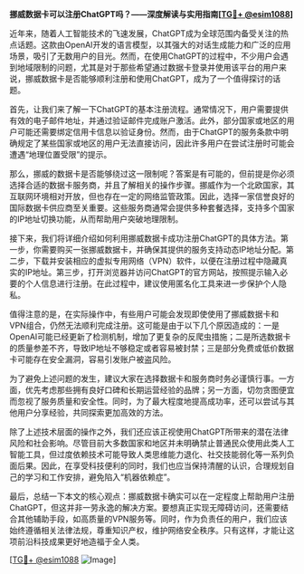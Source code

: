 **挪威数据卡可以注册ChatGPT吗？——深度解读与实用指南[[TG💪+ @esim1088](https://t.me/s/esim1088)]**

近年来，随着人工智能技术的飞速发展，ChatGPT成为全球范围内备受关注的热点话题。这款由OpenAI开发的语言模型，以其强大的对话生成能力和广泛的应用场景，吸引了无数用户的目光。然而，在使用ChatGPT的过程中，不少用户会遇到地域限制的问题，尤其是对于那些希望通过数据卡登录并使用该平台的用户来说，挪威数据卡是否能够顺利注册和使用ChatGPT，成为了一个值得探讨的话题。

首先，让我们来了解一下ChatGPT的基本注册流程。通常情况下，用户需要提供有效的电子邮件地址，并通过验证邮件完成账户激活。此外，部分国家或地区的用户可能还需要绑定信用卡信息以验证身份。然而，由于ChatGPT的服务条款中明确规定了某些国家或地区的用户无法直接访问，因此许多用户在尝试注册时可能会遭遇“地理位置受限”的提示。

那么，挪威的数据卡是否能够绕过这一限制呢？答案是有可能的，但前提是你必须选择合适的数据卡服务商，并且了解相关的操作步骤。挪威作为一个北欧国家，其互联网环境相对开放，但也存在一定的网络监管政策。因此，选择一家信誉良好的国际数据卡供应商至关重要。这些服务商通常会提供多种套餐选择，支持多个国家的IP地址切换功能，从而帮助用户突破地理限制。

接下来，我们将详细介绍如何利用挪威数据卡成功注册ChatGPT的具体方法。第一步，你需要购买一张挪威数据卡，并确保其提供的服务支持动态IP地址分配。第二步，下载并安装相应的虚拟专用网络（VPN）软件，以便在注册过程中隐藏真实的IP地址。第三步，打开浏览器并访问ChatGPT的官方网站，按照提示输入必要的个人信息进行注册。在此过程中，建议使用匿名化工具来进一步保护个人隐私。

值得注意的是，在实际操作中，有些用户可能会发现即使使用了挪威数据卡和VPN组合，仍然无法顺利完成注册。这可能是由于以下几个原因造成的：一是OpenAI可能已经更新了检测机制，增加了更复杂的反爬虫措施；二是所选数据卡的质量参差不齐，导致IP地址不够稳定或者容易被封禁；三是部分免费或低价数据卡可能存在安全漏洞，容易引发账户被盗风险。

为了避免上述问题的发生，建议大家在选择数据卡和服务商时务必谨慎行事。一方面，优先考虑那些拥有良好口碑和长期运营经验的品牌；另一方面，切勿贪图便宜而忽视了服务质量和安全性。同时，为了最大程度地提高成功率，还可以尝试与其他用户分享经验，共同探索更加高效的方法。

除了上述技术层面的操作之外，我们还应该正视使用ChatGPT所带来的潜在法律风险和社会影响。尽管目前大多数国家和地区并未明确禁止普通民众使用此类人工智能工具，但过度依赖技术可能导致人类思维能力退化、社交技能弱化等一系列负面后果。因此，在享受科技便利的同时，我们也应当保持清醒的认识，合理规划自己的学习和工作安排，避免陷入“机器依赖症”。

最后，总结一下本文的核心观点：挪威数据卡确实可以在一定程度上帮助用户注册ChatGPT，但这并非一劳永逸的解决方案。要想真正实现无障碍访问，还需要结合其他辅助手段，如高质量的VPN服务等。同时，作为负责任的用户，我们应该始终遵循相关法律法规，尊重知识产权，维护网络安全秩序。只有这样，才能让这项前沿科技成果更好地造福于全人类。

[[TG💪+ @esim1088](https://t.me/s/esim1088) ![Image](https://i.postimg.cc/4NQfJmqS/Snipaste-2025-05-13-00-14-12.png)]